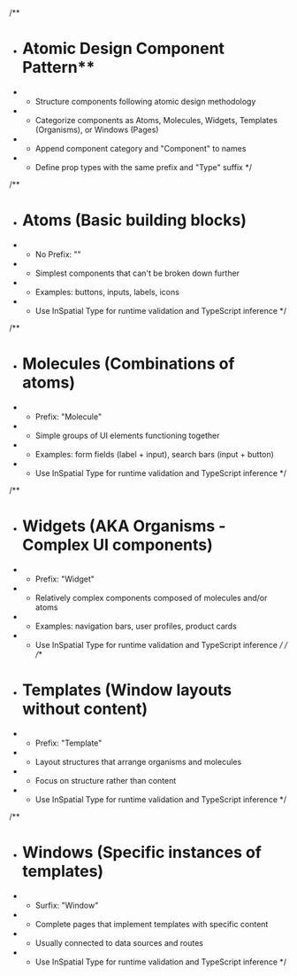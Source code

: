 
/**
 * # Atomic Design Component Pattern**
 * - Structure components following atomic design methodology
 * - Categorize components as Atoms, Molecules, Widgets, Templates (Organisms), or Windows (Pages)
 * - Append component category and "Component" to names
 * - Define prop types with the same prefix and "Type" suffix
 */

/**
 * # Atoms (Basic building blocks)
 * - No Prefix: ""
 * - Simplest components that can't be broken down further
 * - Examples: buttons, inputs, labels, icons
 * - Use InSpatial Type for runtime validation and TypeScript inference
 */

/**
 * # Molecules (Combinations of atoms)
 * - Prefix: "Molecule"
 * - Simple groups of UI elements functioning together
 * - Examples: form fields (label + input), search bars (input + button)
 * - Use InSpatial Type for runtime validation and TypeScript inference
 */

/**
 * # Widgets (AKA Organisms - Complex UI components)
 * - Prefix: "Widget"
 * - Relatively complex components composed of molecules and/or atoms
 * - Examples: navigation bars, user profiles, product cards
 * - Use InSpatial Type for runtime validation and TypeScript inference
 */
/
/**
 * # Templates (Window layouts without content)
 * - Prefix: "Template"
 * - Layout structures that arrange organisms and molecules
 * - Focus on structure rather than content
 * - Use InSpatial Type for runtime validation and TypeScript inference
 */

/**
 * # Windows (Specific instances of templates)
 * - Surfix: "Window"
 * - Complete pages that implement templates with specific content
 * - Usually connected to data sources and routes
 * - Use InSpatial Type for runtime validation and TypeScript inference
 */



